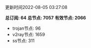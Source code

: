 更新时间2022-08-05 03:27:08

**总订阅: 64**
**总节点: 7057**
**有效节点: 2066**
- trojan节点: 96
- v2ray节点: 1659
- ss节点: 311
